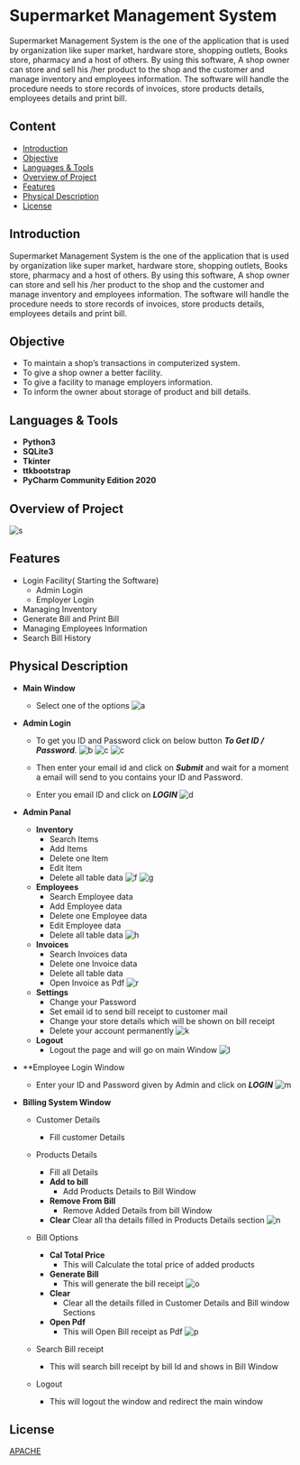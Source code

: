 
# Supermarket Management System

Supermarket Management System is the one of the application that is used by organization like super market, hardware store, shopping outlets, Books store, pharmacy and a host of others. 
By using this software, A shop owner can store and sell his /her  product to  the shop and the customer and manage inventory and employees information. The software will handle the procedure needs to store records of invoices, store products details, employees details and print bill. 


## Content

 - [Introduction](https://github.com/nirupma2208/PYTHON_PROJECT#introduction)
 - [Objective](https://github.com/nirupma2208/PYTHON_PROJECT#objective)
 - [Languages & Tools](https://github.com/nirupma2208/PYTHON_PROJECT#languages--tools)
 - [Overview of Project](https://github.com/nirupma2208/PYTHON_PROJECT#overview-of-project)
 - [Features](https://github.com/nirupma2208/PYTHON_PROJECT#features)
 - [Physical Description](https://github.com/nirupma2208/PYTHON_PROJECT#physical-description)
 - [License](https://github.com/nirupma2208/PYTHON_PROJECT#license)

## Introduction

Supermarket Management System is the one of the application that is used by organization like super market, hardware store, shopping outlets, Books store, pharmacy and a host of others. By using this software, A shop owner can store and sell his /her product to the shop and the customer and manage inventory and employees information. The software will handle the procedure needs to store records of invoices, store products details, employees details and print bill.

## Objective
 - To maintain a shop’s transactions in computerized system.
 - To give a shop owner a better facility.
 - To give a facility to manage employers information.
 - To inform the owner about storage of product and bill details.

## Languages & Tools
 - **Python3**
 - **SQLite3**
 - **Tkinter**
 - **ttkbootstrap**
 - **PyCharm Community Edition 2020**

## Overview of Project
![s](Gallery/s.PNG)

## Features
 - Login Facility( Starting the Software)
    - Admin Login
    - Employer Login
 - Managing Inventory
 - Generate Bill and Print Bill 
 - Managing Employees Information
 - Search Bill History

## Physical Description
 - **Main Window**
    - Select one of the options
 ![a](Gallery/a.PNG)
 - **Admin Login**
    - To get you ID and Password click on below button _**To Get ID / Password**_.
     ![b](Gallery/b.PNG) ![c](Gallery/c.PNG) ![c](Gallery/d.PNG)
    
    - Then enter your email id and click on _**Submit**_ and wait for a moment a email will send to you contains your ID and Password.
    
    - Enter you email ID and click on _**LOGIN**_
    ![d](Gallery/e.PNG)
 - **Admin Panal**
    
    - **Inventory**
        - Search Items
        - Add Items
        - Delete one Item
        - Edit Item
        - Delete all table data 
    ![f](Gallery/f.PNG) ![g](Gallery/g.PNG)
    - **Employees**
        - Search Employee data
        - Add Employee data
        - Delete one Employee data
        - Edit Employee data
        - Delete all table data 
    ![h](Gallery/h.PNG)
    - **Invoices**
        - Search Invoices data
        - Delete one Invoice data
        - Delete all table data 
        - Open Invoice as Pdf
    ![r](Gallery/r.PNG)
    - **Settings**
        - Change your Password
        - Set email id to send bill receipt to customer mail
        - Change your store details which will be shown on bill receipt
        - Delete your account permanently
    ![k](Gallery/k.PNG)
    - **Logout**
        - Logout the page and will go on main Window
    ![l](Gallery/l.PNG)

- **Employee Login Window
    - Enter your ID and Password given by Admin and click on _**LOGIN**_
    ![m](Gallery/m.PNG)
- **Billing System Window**
    - Customer Details 
        - Fill customer Details
    - Products Details
        - Fill all Details
        - **Add to bill**
            - Add Products Details to Bill Window
        - **Remove From Bill**
            - Remove Added Details from bill Window
        - **Clear**
            Clear all tha details filled in Products Details section
    ![n](Gallery/n.PNG)
    - Bill Options
        - **Cal Total Price**
            - This will Calculate the total price of added products
        - **Generate Bill**
            - This will generate the bill receipt
         ![o](Gallery/o.PNG)
        - **Clear**
            - Clear all the details filled in Customer Details and Bill window Sections
        - **Open Pdf**
            - This will Open Bill receipt as Pdf
    ![p](Gallery/p.PNG)
        
    - Search Bill receipt
        - This will search bill receipt by bill Id and shows in Bill Window
    - Logout    
        - This will logout the window and redirect the main window 
    




## License

[APACHE](http://www.apache.org/licenses/)

